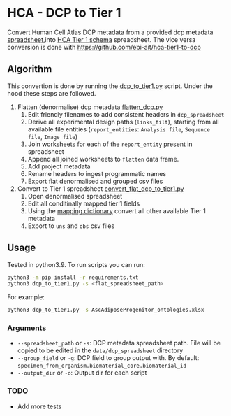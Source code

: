 # HCA - DCP to Tier 1
Convert Human Cell Atlas DCP metadata from a provided dcp metadata [spreadsheet](https://github.com/ebi-ait/geo_to_hca/tree/master/template),into [HCA Tier 1 schema](https://docs.google.com/spreadsheets/d/13oqRLh1awe7bClpX617_HQaoS8XPZV5JKPtPEff8-p4/edit?gid=1404414727#gid=1404414727) spreadsheet. The vice versa conversion is done with https://github.com/ebi-ait/hca-tier1-to-dcp

## Algorithm
This convertion is done by running the [dcp_to_tier1.py](dcp_to_tier1.py) script. Under the hood these steps are followed.
1. Flatten (denormalise) dcp metadata [flatten_dcp.py](src/flatten_dcp.py)
    1. Edit friendly filenames to add consistent headers in `dcp_spreadsheet`
    1. Derive all experimental design paths (`links_filt`), starting from all available file entities (`report_entities`: `Analysis file`, `Sequence file`, `Image file`)
    1. Join worksheets for each of the `report_entity` present in spreadsheet
    1. Append all joined worksheets to `flatten` data frame.
    1. Add project metadata
    1. Rename headers to ingest programmatic names
    1. Export flat denormalised and grouped csv files
1. Convert to Tier 1 spreadsheet [convert_flat_dcp_to_tier1.py](src/convert_flat_dcp_to_tier1.py)
    1. Open denormalised spreadsheet
    1. Edit all conditinally mapped tier 1 fields
    1. Using the [mapping dictionary](src/dcp_to_tier1_mapping.py) convert all other available Tier 1 metadata
    1. Export to `uns` and `obs` csv files 


## Usage
Tested in python3.9. To run scripts you can run:
```bash
python3 -m pip install -r requirements.txt
python3 dcp_to_tier1.py -s <flat_spreadsheet_path>
```
For example: 
```bash
python3 dcp_to_tier1.py -s AscAdiposeProgenitor_ontologies.xlsx
```

### Arguments
- `--spreadsheet_path` or `-s`: DCP metadata spreadsheet path. File will be copied to be edited in the `data/dcp_spreadsheet` directory
- `--group_field` or `-g`: DCP field to group output with. By default: `specimen_from_organism.biomaterial_core.biomaterial_id`
- `--output_dir` or `-o`: Output dir for each script

### TODO
- Add more tests

